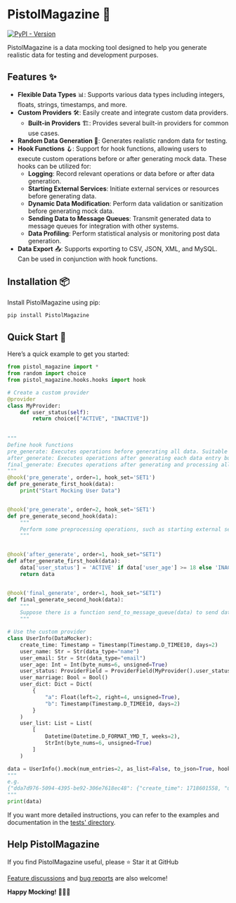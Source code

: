 # PistolMagazine 🎯
[![PyPI - Version](https://img.shields.io/pypi/v/PistolMagazine)](https://pypi.org/project/PistolMagazine/)


PistolMagazine is a data mocking tool designed to help you generate realistic data for testing and development purposes.

## Features ✨

- **Flexible Data Types** 📊: Supports various data types including integers, floats, strings, timestamps, and more.
- **Custom Providers** 🛠️: Easily create and integrate custom data providers.
  - **Built-in Providers** 🏗️: Provides several built-in providers for common use cases.
- **Random Data Generation** 🎲: Generates realistic random data for testing.
- **Hook Functions** 🪝: Support for hook functions, allowing users to execute custom operations before or after generating mock data. These hooks can be utilized for:
  - **Logging**: Record relevant operations or data before or after data generation.
  - **Starting External Services**: Initiate external services or resources before generating data.
  - **Dynamic Data Modification**: Perform data validation or sanitization before generating mock data.
  - **Sending Data to Message Queues**: Transmit generated data to message queues for integration with other systems.
  - **Data Profiling**: Perform statistical analysis or monitoring post data generation.
- **Data Export** 📤: Supports exporting to CSV, JSON, XML, and MySQL. Can be used in conjunction with hook functions.

## Installation 📦

Install PistolMagazine using pip:

```bash
pip install PistolMagazine
```

## Quick Start 🚀

Here’s a quick example to get you started:

```python
from pistol_magazine import *
from random import choice
from pistol_magazine.hooks.hooks import hook

# Create a custom provider
@provider
class MyProvider:
    def user_status(self):
        return choice(["ACTIVE", "INACTIVE"])
    
    
"""
Define hook functions
pre_generate: Executes operations before generating all data. Suitable for tasks like logging or starting external services.
after_generate: Executes operations after generating each data entry but before final processing. Suitable for tasks like data validation or conditional modifications.
final_generate: Executes operations after generating and processing all data entries. Suitable for final data processing, sending data to message queues, or performing statistical analysis.
"""
@hook('pre_generate', order=1, hook_set='SET1')
def pre_generate_first_hook(data):
    print("Start Mocking User Data")


@hook('pre_generate', order=2, hook_set='SET1')
def pre_generate_second_hook(data):
    """
    Perform some preprocessing operations, such as starting external services.
    """


@hook('after_generate', order=1, hook_set="SET1")
def after_generate_first_hook(data):
    data['user_status'] = 'ACTIVE' if data['user_age'] >= 18 else 'INACTIVE'
    return data


@hook('final_generate', order=1, hook_set="SET1")
def final_generate_second_hook(data):
    """
    Suppose there is a function send_to_message_queue(data) to send data to the message queue
    """

# Use the custom provider
class UserInfo(DataMocker):
    create_time: Timestamp = Timestamp(Timestamp.D_TIMEE10, days=2)
    user_name: Str = Str(data_type="name")
    user_email: Str = Str(data_type="email")
    user_age: Int = Int(byte_nums=6, unsigned=True)
    user_status: ProviderField = ProviderField(MyProvider().user_status)
    user_marriage: Bool = Bool()
    user_dict: Dict = Dict(
        {
            "a": Float(left=2, right=4, unsigned=True),
            "b": Timestamp(Timestamp.D_TIMEE10, days=2)
        }
    )
    user_list: List = List(
        [
            Datetime(Datetime.D_FORMAT_YMD_T, weeks=2),
            StrInt(byte_nums=6, unsigned=True)
        ]
    )

data = UserInfo().mock(num_entries=2, as_list=False, to_json=True, hook_set='SET1')
"""
e.g.
{"dda7d976-5094-4395-be92-306e7618ec48": {"create_time": 1718601558, "user_name": "Matthew Burke", "user_email": "aaronbrown@example.org", "user_age": 56, "user_status": "ACTIVE", "user_marriage": true, "user_dict": {"a": 5.1988, "b": 1718523595}, "user_list": ["2024-06-08T14:54:16", "44"]}, "c78f7896-f08c-414e-823b-8f173ab8259b": {"create_time": 1718685343, "user_name": "Dennis Collier", "user_email": "amy02@example.com", "user_age": 30, "user_status": "ACTIVE", "user_marriage": true, "user_dict": {"a": 55.2365, "b": 1718577918}, "user_list": ["2024-06-26T16:40:48", "43"]}}
"""
print(data)

```

If you want more detailed instructions, you can refer to the examples and documentation in the [tests' directory](tests).


## Help PistolMagazine

If you find PistolMagazine useful, please ⭐️ Star it at GitHub

[Feature discussions](https://github.com/miyuki-shirogane/PistolMagazine/discussions) and [bug reports](https://github.com/miyuki-shirogane/PistolMagazine/issues) are also welcome!

**Happy Mocking!** 🎉🎉🎉